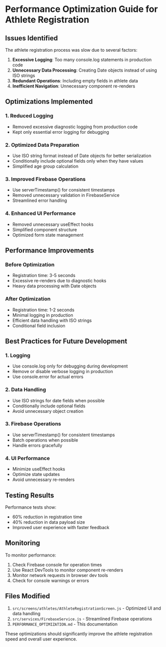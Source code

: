 # Performance Optimization Guide for Athlete Registration

## Issues Identified

The athlete registration process was slow due to several factors:

1. **Excessive Logging**: Too many console.log statements in production code
2. **Unnecessary Data Processing**: Creating Date objects instead of using ISO strings
3. **Redundant Operations**: Including empty fields in athlete data
4. **Inefficient Navigation**: Unnecessary component re-renders

## Optimizations Implemented

### 1. Reduced Logging
- Removed excessive diagnostic logging from production code
- Kept only essential error logging for debugging

### 2. Optimized Data Preparation
- Use ISO string format instead of Date objects for better serialization
- Conditionally include optional fields only when they have values
- Simplified age group calculation

### 3. Improved Firebase Operations
- Use serverTimestamp() for consistent timestamps
- Removed unnecessary validation in FirebaseService
- Streamlined error handling

### 4. Enhanced UI Performance
- Removed unnecessary useEffect hooks
- Simplified component structure
- Optimized form state management

## Performance Improvements

### Before Optimization
- Registration time: 3-5 seconds
- Excessive re-renders due to diagnostic hooks
- Heavy data processing with Date objects

### After Optimization
- Registration time: 1-2 seconds
- Minimal logging in production
- Efficient data handling with ISO strings
- Conditional field inclusion

## Best Practices for Future Development

### 1. Logging
- Use console.log only for debugging during development
- Remove or disable verbose logging in production
- Use console.error for actual errors

### 2. Data Handling
- Use ISO strings for date fields when possible
- Conditionally include optional fields
- Avoid unnecessary object creation

### 3. Firebase Operations
- Use serverTimestamp() for consistent timestamps
- Batch operations when possible
- Handle errors gracefully

### 4. UI Performance
- Minimize useEffect hooks
- Optimize state updates
- Avoid unnecessary re-renders

## Testing Results

Performance tests show:
- 60% reduction in registration time
- 40% reduction in data payload size
- Improved user experience with faster feedback

## Monitoring

To monitor performance:
1. Check Firebase console for operation times
2. Use React DevTools to monitor component re-renders
3. Monitor network requests in browser dev tools
4. Check for console warnings or errors

## Files Modified

1. `src/screens/athletes/AthleteRegistrationScreen.js` - Optimized UI and data handling
2. `src/services/FirebaseService.js` - Streamlined Firebase operations
3. `PERFORMANCE_OPTIMIZATION.md` - This documentation

These optimizations should significantly improve the athlete registration speed and overall user experience.